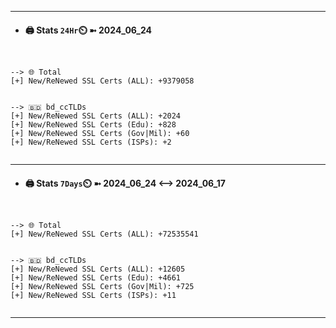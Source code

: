 

---
- #### 🖨️ **Stats** `24Hr`⏲️ ➼ 2024_06_24
```console


--> 🌐 Total
[+] New/ReNewed SSL Certs (ALL): +9379058


--> 🇧🇩 bd_ccTLDs
[+] New/ReNewed SSL Certs (ALL): +2024
[+] New/ReNewed SSL Certs (Edu): +828
[+] New/ReNewed SSL Certs (Gov|Mil): +60
[+] New/ReNewed SSL Certs (ISPs): +2


```

---
- #### 🖨️ **Stats** `7Days`⏲️ ➼ 2024_06_24 <--> 2024_06_17
```console


--> 🌐 Total
[+] New/ReNewed SSL Certs (ALL): +72535541


--> 🇧🇩 bd_ccTLDs
[+] New/ReNewed SSL Certs (ALL): +12605
[+] New/ReNewed SSL Certs (Edu): +4661
[+] New/ReNewed SSL Certs (Gov|Mil): +725
[+] New/ReNewed SSL Certs (ISPs): +11


```

---

